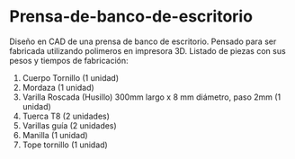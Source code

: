 # Prensa-de-banco-de-escritorio
Diseño en CAD de una prensa de banco de escritorio. Pensado para ser fabricada utilizando polimeros en impresora 3D.
Listado de piezas con sus pesos y tiempos de fabricación:
1) Cuerpo Tornillo (1 unidad) 
2) Mordaza (1 unidad)
3) Varilla Roscada (Husillo) 300mm largo x 8 mm diámetro, paso 2mm (1 unidad)
4) Tuerca T8 (2 unidades) 
5) Varillas guía (2 unidades) 
6) Manilla (1 unidad) 
7) Tope tornillo (1 unidad)


